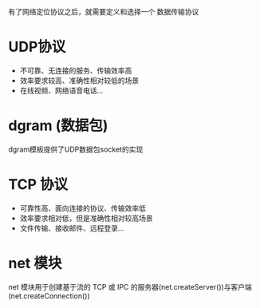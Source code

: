 有了网络定位协议之后，就需要定义和选择一个 数据传输协议

# UDP协议
 - 不可靠、无连接的服务、传输效率高
 - 效率要求较高、准确性相对较低的场景
 - 在线视频、网络语音电话...

# dgram (数据包)
  dgram模板提供了UDP数据包socket的实现

# TCP 协议
 - 可靠性高、面向连接的协议、传输效率低
 - 效率要求相对低，但是准确性相对较高场景
 - 文件传输、接收邮件、远程登录...

# net 模块
net 模块用于创建基于流的 TCP 或 IPC 的服务器(net.createServer())与客户端
  (net.createConnection())
